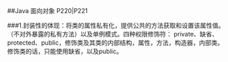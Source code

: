 ##Java 面向对象  P220|P221

###1.封装性的体现：将类的属性私有化，提供公共的方法获取和设置该属性值。 （不对外暴露的私有方法）以及单例模式。四种权限修饰符： private、缺省、protected、public，修饰类及其类的内部结构，属性，方法，构造器，内部类。修饰类的话，只能使用缺省，以及public。